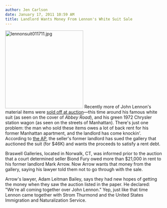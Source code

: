 ```yaml
---
author: Jen Carlson
date: January 17, 2011 10:59 AM
title: Landlord Wants Money From Lennon's White Suit Sale
---
```


<p><span class="mt-enclosure mt-enclosure-image" style="display: inline;"> <img alt="lennonsuit011711.jpg" src="https://web.archive.org/web/20110623131307im_/http://gothamist.com/attachments/arts_jen/lennonsuit011711.jpg" width="250" height="250" class="image-left"> </span>Recently more of John Lennon&apos;s material items were <a href="https://web.archive.org/web/20110623131307/http://gothamist.com/2011/01/03/lennons_white_suit_nyc_station_wago.php">sold off at auction</a>&#x2014;this time around his famous white suit (as seen on the cover of <em>Abbey Road</em>), and his green 1972 Chrysler station wagon (as seen on the streets of Manhattan). There&apos;s just one problem: the man who sold these items owes a lot of back rent for his former Manhattan apartment, and the landlord has come knockin&apos;. According to <a href="https://web.archive.org/web/20110623131307/http://www.google.com/hostednews/ap/article/ALeqM5jJhfoABsRGcSicHCF0dNBT1RiO7g?docId=4ddb0b0c0e8747f79c04e1418e9e0d1e">the AP</a>, the seller&apos;s former landlord has sued the gallery that auctioned the suit (for $46K) and wants the proceeds to satisfy a rent debt.</p>

<p>Braswell Galleries, located in Norwalk, CT, was informed prior to the auction that a court determined seller Biond Fury owed more than $21,000 in rent to his former landlord Mark Arrow. Now Arrow wants that money from the gallery, saying his lawyer told them not to go through with the sale.</p>

<p>Arrow&apos;s lawyer, Adam Leitman Bailey, says they had new hopes of getting the money when they saw the auction listed in the paper. He declared: &quot;We&apos;re all coming together over John Lennon.&quot; Yep, just like that time Lennon came together with Strom Thurmond and the United States Immigration and Naturalization Service.</p>